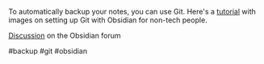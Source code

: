 To automatically backup your notes, you can use Git.
Here's a [tutorial](https://github.com/gitobsidiantutorial/obsidian-git-tut-windows/blob/main/README.md) with images on setting up Git with Obsidian for non-tech people.

[Discussion](https://forum.obsidian.md/t/setting-up-obsidian-git-on-windows-for-the-tech-uninitiated-with-images/15297) on the Obsidian forum

#backup #git #obsidian 